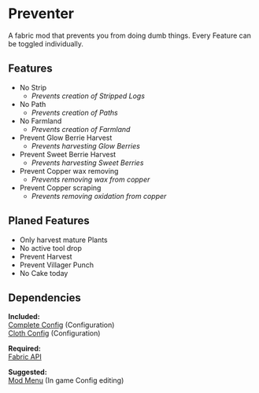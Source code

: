 # Preventer

A fabric mod that prevents you from doing dumb things.
Every Feature can be toggled individually.

## **Features**
- No Strip
  - _Prevents creation of Stripped Logs_
- No Path
  - _Prevents creation of Paths_
- No Farmland
  - _Prevents creation of Farmland_
- Prevent Glow Berrie Harvest
  - _Prevents harvesting Glow Berries_
- Prevent Sweet Berrie Harvest
  - _Prevents harvesting Sweet Berries_
- Prevent Copper wax removing
  - _Prevents removing wax from copper_
- Prevent Copper scraping
  - _Prevents removing oxidation from copper_

## Planed Features
- Only harvest mature Plants
- No active tool drop
- Prevent Harvest
- Prevent Villager Punch
- No Cake today

## Dependencies
**Included:**  
[Complete Config](https://gitlab.com/Lortseam/completeconfig) (Configuration)\
[Cloth Config](https://github.com/shedaniel/cloth-config) (Configuration)

**Required:**  
[Fabric API](https://github.com/FabricMC/fabric)

**Suggested:**  
[Mod Menu](https://github.com/TerraformersMC/ModMenu) (In game Config editing)

